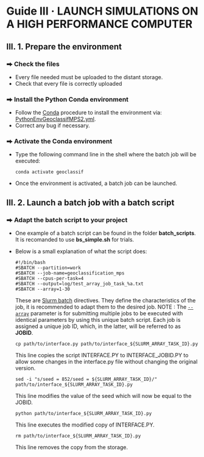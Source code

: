 # Guide III  ·  LAUNCH SIMULATIONS ON A HIGH PERFORMANCE COMPUTER
## III. 1. Prepare the environment
### ⮕ Check the files
- Every file needed must be uploaded to the distant storage.
- Check that every file is correctly uploaded
### ⮕ Install the Python Conda environment
- Follow the [Conda](https://docs.conda.io/projects/conda/en/latest/user-guide/tasks/manage-environments.html#creating-an-environment-from-an-environment-yml-file) procedure to install the environment via: [PythonEnvGeoclassifMPS2.yml](https://github.com/AxMeNi/GeoclassificationMPS/blob/main/PythonEnvGeoclassifMPS2.yml).
- Correct any bug if necessary.
### ⮕ Activate the Conda environment
- Type the following command line in the shell where the batch job will be executed:
  ```shell
  conda activate geoclassif
  ```
- Once the environment is activated, a batch job can be launched.
## III. 2. Launch a batch job with a batch script
### ⮕ Adapt the batch script to your project
- One example of a batch script can be found in the folder **batch_scripts**. It is recomanded to use **bs_simple.sh** for trials.
- Below is a small explanation of what the script does:
  ```batch
  #!/bin/bash
  #SBATCH --partition=work
  #SBATCH --job-name=geoclassification_mps
  #SBATCH --cpus-per-task=4
  #SBATCH --output=log/test_array_job_task_%a.txt
  #SBATCH --array=1-30
  ```
  These are [Slurm batch](https://slurm.schedmd.com/sbatch.html) directives. They define the characteristics of the job, it is recommended to adapt them to the desired job. NOTE : The [```--array```](https://slurm.schedmd.com/sbatch.html#OPT_array) parameter is for submitting multiple jobs to be executed with identical parameters by using this unique batch script. Each job is assigned a unique job ID, which, in the latter, will be referred to as **JOBID**.

  ```batch
  cp path/to/interface.py path/to/interface_${SLURM_ARRAY_TASK_ID}.py
  ```
  This line copies the script INTERFACE.PY to INTERFACE_JOBID.PY to allow some changes in the interface.py file without changing the original version.
  ```batch
  sed -i "s/seed = 852/seed = ${SLURM_ARRAY_TASK_ID}/" path/to/interface_${SLURM_ARRAY_TASK_ID}.py
  ```
  This line modifies the value of the seed which will now be equal to the JOBID.
  ```batch
  python path/to/interface_${SLURM_ARRAY_TASK_ID}.py
  ```
  This line executes the modified copy of INTERFACE.PY.
  ```batch
  rm path/to/interface_${SLURM_ARRAY_TASK_ID}.py
  ```
  This line removes the copy from the storage.
